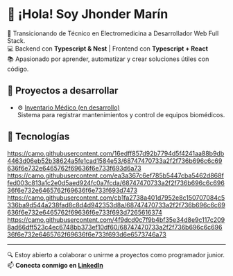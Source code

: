 # 👋 ¡Hola! Soy Jhonder Marín

🎯 Transicionando de Técnico en Electromedicina a Desarrollador Web Full Stack.  
💻 Backend con **Typescript & Nest** | Frontend con **Typescript + React**  
📚 Apasionado por aprender, automatizar y crear soluciones útiles con código.

## 🚀 Proyectos a desarrollar

- ⚙️ [Inventario Médico (en desarrollo)](https://github.com/tu-user/inventario-medico)  
  Sistema para registrar mantenimientos y control de equipos biomédicos.

## 🔧 Tecnologías

https://camo.githubusercontent.com/16edff857d92b7794d5f4241aa88b9db4463d06eb52b38624a5fe1cad1584e53/68747470733a2f2f736b696c6c69636f6e732e6465762f69636f6e733f693d6a73
https://camo.githubusercontent.com/ea3a367c6ef785b5447cba5462d868ffed003c813a1c2e0d5aed924fc0a7fcda/68747470733a2f2f736b696c6c69636f6e732e6465762f69636f6e733f693d7473
https://camo.githubusercontent.com/cb1fa2738a401d7952e8c150707084c5336ba9d544a238fad8c8d4d942353d8a/68747470733a2f2f736b696c6c69636f6e732e6465762f69636f6e733f693d7265616374
https://camo.githubusercontent.com/4f9dcd0c7f9b4bf35e34d8e9c117c2098ad66dff523c4ec6748bb373ef10df60/68747470733a2f2f736b696c6c69636f6e732e6465762f69636f6e733f693d6e6573746a73

---

🔍 Estoy abierto a colaborar o unirme a proyectos como programador junior.  
📫 **Conecta conmigo en [LinkedIn](https://www.linkedin.com/in/jhonder-marin-95a29817b)**

